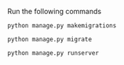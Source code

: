 Run the following commands

`python manage.py makemigrations`

`python manage.py migrate`

`python manage.py runserver`